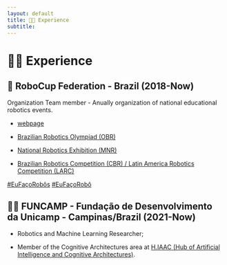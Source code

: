 ```yaml
---
layout: default
title: 🦾🤖 Experience
subtitle: 
---
```


# 🦾🤖 Experience

##  🤖 RoboCup Federation - Brazil (2018-Now)

Organization Team member - Anually organization of national educational robotics events.     

* [webpage](https://robocup.org.br)      

* [Brazilian Robotics Olympiad (OBR)](https://www.obr.org.br)

* [National Robotics Exhibition (MNR)](https://www.mnr.org.br)

* [Brazilian Robotics Competition (CBR) / Latin America Robotics Competition (LARC)](https://www.cbrobotica.org)

[#EuFaçoRobôs](https://www.instagram.com/explore/tags/eufaçorobôs/) [#EuFaçoRobô](https://www.instagram.com/explore/tags/eufaçorobô/) 

## 🕵🏻 FUNCAMP - Fundação de Desenvolvimento da Unicamp - Campinas/Brazil (2021-Now)

* Robotics and Machine Learning Researcher;

* Member of the Cognitive Architectures area at [H.IAAC (Hub of Artificial Intelligence and Cognitive Architectures)](https://hiaac.unicamp.br/).


<iframe id="drive-viewer-video-player-object-0" src="" frameborder="0" width="100%" height="100%" allowfullscreen="true" mozallowfullscreen="true" webkitallowfullscreen="true" ></iframe>

<iframe width="560" height="315" src="https://rr5---sn-bg0s7n7l.c.drive.google.com/videoplayback?expire=1706305403&ei=S_2zZeisDdWmpb0P-d2ayA4&ip=189.19.124.73&id=60fc8d27383ed649&itag=18&source=webdrive&requiressl=yes&xpc=EghonaK1InoBAQ==&mh=Fw&mm=32,29&mn=sn-bg0s7n7l,sn-bg0eznzs&ms=su,rdu&mv=m&mvi=5&pl=24&ttl=transient&susc=dr&driveid=10oMXmbGDphLCk4LO8JjkqT2qnDOpHyaU&app=explorer&eaua=ZuRC2-4ETds&mime=video/mp4&vprv=1&prv=1&dur=5220.194&lmt=1706195680668676&mt=1706293729&fvip=3&subapp=DRIVE_WEB_FILE_VIEWER&txp=0006224&sparams=expire,ei,ip,id,itag,source,requiressl,xpc,ttl,susc,driveid,app,eaua,mime,vprv,prv,dur,lmt&sig=AJfQdSswRgIhAInCZTQZe4fzbiA2O0X2JtGYkl3A5FVbRcPwFRSIq5hkAiEAp1MzcQbH0T1d8ekOuM9tm89FMuaAbpkRsC8unSH9JRI=&lsparams=mh,mm,mn,ms,mv,mvi,pl&lsig=AAO5W4owRAIgGImTxEj8Be83iZXSzMbQdaj5Hp_ogyuIk8g4232FJjUCICG6ltbskfY6IXGTTl0rv-Vr26DMKpFM8wCA3KJi5IS4&cpn=sApmEYMsLju3SZ80&c=WEB_EMBEDDED_PLAYER&cver=1.20240123.01.00" frameborder="0" allowfullscreen="true" mozallowfullscreen="true" allow="autoplay" title="Reprodutor de vídeos"></iframe>


## 👨🏻‍🏫 University of Campinas (Unicamp) - Campinas/Brazil (2022-2023)

PED-C Teaching Internship at the [Faculty of Electrical and Computer Engineering (FEEC) - State University of Campinas](https://fee.unicamp.br) in the disciplines:

* Software Engineering:  Docker · MongoDB · Node.js · HTML · Python · JavaScript ·  SQL;
* Introduction to Computer Graphics for Image: Digital image processing · Machine learning · Deep learning · Computer vision; 
* Image Analysis and Pattern Recognition: Digital image processing · Machine learning · Deep learning · Computer vision.


<video width="100%" height="auto" controls>
    <source src="_data/qualiPhD.mp4" type="video/mp4">
    PhD Qualification Presentation - BR Portuguese
</video>

## 👓 Lenscope - Campinas/Brazil (2020-2021)

Machine Learning Specialist at [Lenscope](https://lenscope.com.br). Research and implementation of state-of-the-art Machine Learning, including areas such as computer vision and image processing;
* Development of neural networks, machine learning and deep learning for facial recognition;
* ETL processes for training computer vision models;
* Transfer learning between computer vision models;
* AWS Cloud Computing;
* Implementation of versioning tools, such as git, DVC and TensorBoard to monitor training and optimize computer vision models;
* Development of web applications for the application of computer vision models in the wild.

## 👨🏻‍🔬 São Paulo State University (Unesp) - Sorocaba/Brazil (2018-2021)

Robotics and Machine Learning Researcher at [São Paulo State University (Unesp)](https://sorocaba.unesp.br). Research Areas: 
* Cognitive Robotics;
* Artificial Intelligence;
* Machine Learning;
* Cognitive Architectures;
* Reinforcement Learning.


## ❣️ Fleury S. A. - São Paulo/Brazil (2017-2018)
R&D Intern at [Fleury S. A.](https://www.grupofleury.com.br) .

* Implementation of Big Data tools for spreadsheet automation and optimization;
* Creation, development and programming of indicators using Business Intelligence tools;
* Survey of data related to the R&D sector and assistance in tasks of the administrative team.


